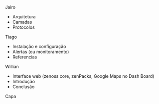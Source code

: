 Jairo
* Arquitetura
* Camadas
* Protocolos

Tiago
* Instalação e configuração
* Alertas (ou monitoramento)
* Referencias

Willian
* Interface web (zenoss core, zenPacks, Google Maps no Dash Board)
* Introdução
* Conclusão


Capa

